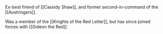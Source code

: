 Ex-best friend of [[Cassidy Shaw]], and former second-in-command of the [[Austringers]].

Was a member of the [[Knights of the Red Letter]], but has since joined forces with [[Gideon the Red]].